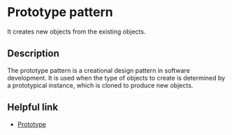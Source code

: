 # Prototype pattern

It creates new objects from the existing objects.


## Description

The prototype pattern is a creational design pattern in software development. It is used when the type of objects to create is determined by a prototypical instance, which is cloned to produce new objects.


## Helpful link

- [Prototype](http://devexpert.ir/javascript/%D8%A7%D9%84%DA%AF%D9%88%DB%8C-%D8%B7%D8%B1%D8%A7%D8%AD%DB%8C-abstract-factory-%D8%AF%D8%B1-%D8%AC%D8%A7%D9%88%D8%A7-%D8%A7%D8%B3%DA%A9%D8%B1%DB%8C%D9%BE%D8%AA/)